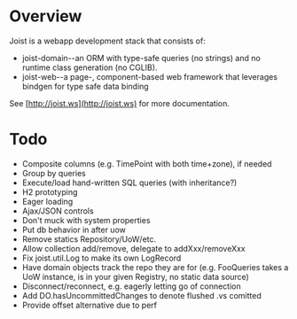 
Overview
========

Joist is a webapp development stack that consists of:

* joist-domain--an ORM with type-safe queries (no strings) and no runtime class generation (no CGLIB).
* joist-web--a page-, component-based web framework that leverages bindgen for type safe data binding

See [http://joist.ws](http://joist.ws) for more documentation.

Todo
====

* Composite columns (e.g. TimePoint with both time+zone), if needed
* Group by queries
* Execute/load hand-written SQL queries (with inheritance?)
* H2 prototyping
* Eager loading
* Ajax/JSON controls
* Don't muck with system properties
* Put db behavior in after uow
* Remove statics Repository/UoW/etc.
* Allow collection add/remove, delegate to addXxx/removeXxx
* Fix joist.util.Log to make its own LogRecord
* Have domain objects track the repo they are for (e.g. FooQueries takes a UoW instance, is in your given Registry, no static data source)
* Disconnect/reconnect, e.g. eagerly letting go of connection
* Add DO.hasUncommittedChanges to denote flushed .vs comitted
* Provide offset alternative due to perf

